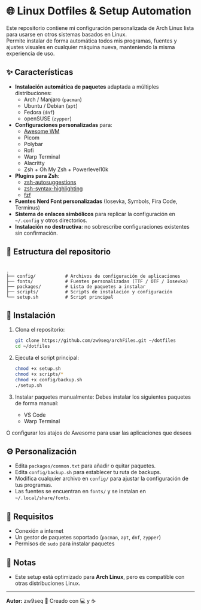 # 🌐 Linux Dotfiles & Setup Automation

Este repositorio contiene mi configuración personalizada de Arch Linux lista para usarse en otros sistemas basados en Linux.  
Permite instalar de forma automática todos mis programas, fuentes y ajustes visuales en cualquier máquina nueva, manteniendo la misma experiencia de uso.

## ✨ Características

- **Instalación automática de paquetes** adaptada a múltiples distribuciones:
  - Arch / Manjaro (`pacman`)
  - Ubuntu / Debian (`apt`)
  - Fedora (`dnf`)
  - openSUSE (`zypper`)
- **Configuraciones personalizadas** para:
  - [Awesome WM](https://awesomewm.org/)
  - Picom
  - Polybar
  - Rofi
  - Warp Terminal
  - Alacritty
  - Zsh + Oh My Zsh + Powerlevel10k
- **Plugins para Zsh**:
  - [zsh-autosuggestions](https://github.com/zsh-users/zsh-autosuggestions)
  - [zsh-syntax-highlighting](https://github.com/zsh-users/zsh-syntax-highlighting)
  - [fzf](https://github.com/junegunn/fzf)
- **Fuentes Nerd Font personalizadas** (Iosevka, Symbols, Fira Code, Terminus)
- **Sistema de enlaces simbólicos** para replicar la configuración en `~/.config` y otros directorios.
- **Instalación no destructiva**: no sobrescribe configuraciones existentes sin confirmación.

## 📂 Estructura del repositorio

```

.
├── config/           # Archivos de configuración de aplicaciones
├── fonts/            # Fuentes personalizadas (TTF / OTF / Iosevka)
├── packages/         # Lista de paquetes a instalar
├── scripts/          # Scripts de instalación y configuración
└── setup.sh          # Script principal

```

## 🚀 Instalación

1. Clona el repositorio:
    ```bash
    git clone https://github.com/zw9seq/archFiles.git ~/dotfiles
    cd ~/dotfiles
    ```

2. Ejecuta el script principal:

   ```bash
   chmod +x setup.sh
   chmod +x scripts/*
   chmod +x config/backup.sh
   ./setup.sh
   ```

3. Instalar paquetes manualmente:
  Debes instalar los siguientes paquetes de forma manual:
   * VS Code
   * Warp Terminal
  
  O configurar los atajos de Awesome para usar las aplicaciones que desees


## ⚙️ Personalización

* Edita `packages/common.txt` para añadir o quitar paquetes.
* Edita `config/backup.sh` para establecer tu ruta de backups.
* Modifica cualquier archivo en `config/` para ajustar la configuración de tus programas.
* Las fuentes se encuentran en `fonts/` y se instalan en `~/.local/share/fonts`.

## 📌 Requisitos

* Conexión a internet
* Un gestor de paquetes soportado (`pacman`, `apt`, `dnf`, `zypper`)
* Permisos de `sudo` para instalar paquetes

## 📝 Notas

* Este setup está optimizado para **Arch Linux**, pero es compatible con otras distribuciones Linux.

---

**Autor:** zw9seq
📅 Creado con 💻 y ☕
